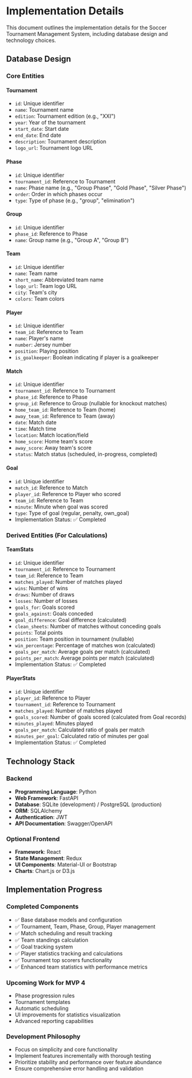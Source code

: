 # Implementation Details

This document outlines the implementation details for the Soccer Tournament Management System, including database design and technology choices.

## Database Design

### Core Entities

#### Tournament
- `id`: Unique identifier
- `name`: Tournament name
- `edition`: Tournament edition (e.g., "XXI")
- `year`: Year of the tournament
- `start_date`: Start date
- `end_date`: End date
- `description`: Tournament description
- `logo_url`: Tournament logo URL

#### Phase
- `id`: Unique identifier
- `tournament_id`: Reference to Tournament
- `name`: Phase name (e.g., "Group Phase", "Gold Phase", "Silver Phase")
- `order`: Order in which phases occur
- `type`: Type of phase (e.g., "group", "elimination")

#### Group
- `id`: Unique identifier
- `phase_id`: Reference to Phase
- `name`: Group name (e.g., "Group A", "Group B")

#### Team
- `id`: Unique identifier
- `name`: Team name
- `short_name`: Abbreviated team name
- `logo_url`: Team logo URL
- `city`: Team's city
- `colors`: Team colors

#### Player
- `id`: Unique identifier
- `team_id`: Reference to Team
- `name`: Player's name
- `number`: Jersey number
- `position`: Playing position
- `is_goalkeeper`: Boolean indicating if player is a goalkeeper

#### Match
- `id`: Unique identifier
- `tournament_id`: Reference to Tournament
- `phase_id`: Reference to Phase
- `group_id`: Reference to Group (nullable for knockout matches)
- `home_team_id`: Reference to Team (home)
- `away_team_id`: Reference to Team (away)
- `date`: Match date
- `time`: Match time
- `location`: Match location/field
- `home_score`: Home team's score
- `away_score`: Away team's score
- `status`: Match status (scheduled, in-progress, completed)

#### Goal
- `id`: Unique identifier
- `match_id`: Reference to Match
- `player_id`: Reference to Player who scored
- `team_id`: Reference to Team
- `minute`: Minute when goal was scored
- `type`: Type of goal (regular, penalty, own_goal)
- Implementation Status: ✅ Completed

### Derived Entities (For Calculations)

#### TeamStats
- `id`: Unique identifier
- `tournament_id`: Reference to Tournament
- `team_id`: Reference to Team
- `matches_played`: Number of matches played
- `wins`: Number of wins
- `draws`: Number of draws
- `losses`: Number of losses
- `goals_for`: Goals scored
- `goals_against`: Goals conceded
- `goal_difference`: Goal difference (calculated)
- `clean_sheets`: Number of matches without conceding goals
- `points`: Total points
- `position`: Team position in tournament (nullable)
- `win_percentage`: Percentage of matches won (calculated)
- `goals_per_match`: Average goals per match (calculated)
- `points_per_match`: Average points per match (calculated)
- Implementation Status: ✅ Completed

#### PlayerStats
- `id`: Unique identifier
- `player_id`: Reference to Player
- `tournament_id`: Reference to Tournament
- `matches_played`: Number of matches played
- `goals_scored`: Number of goals scored (calculated from Goal records)
- `minutes_played`: Minutes played
- `goals_per_match`: Calculated ratio of goals per match
- `minutes_per_goal`: Calculated ratio of minutes per goal
- Implementation Status: ✅ Completed

## Technology Stack

### Backend
- **Programming Language**: Python
- **Web Framework**: FastAPI
- **Database**: SQLite (development) / PostgreSQL (production)
- **ORM**: SQLAlchemy
- **Authentication**: JWT
- **API Documentation**: Swagger/OpenAPI

### Optional Frontend
- **Framework**: React
- **State Management**: Redux
- **UI Components**: Material-UI or Bootstrap
- **Charts**: Chart.js or D3.js 

## Implementation Progress

### Completed Components
- ✅ Base database models and configuration
- ✅ Tournament, Team, Phase, Group, Player management
- ✅ Match scheduling and result tracking
- ✅ Team standings calculation
- ✅ Goal tracking system
- ✅ Player statistics tracking and calculations
- ✅ Tournament top scorers functionality
- ✅ Enhanced team statistics with performance metrics

### Upcoming Work for MVP 4
- Phase progression rules
- Tournament templates
- Automatic scheduling
- UI improvements for statistics visualization
- Advanced reporting capabilities

### Development Philosophy
- Focus on simplicity and core functionality
- Implement features incrementally with thorough testing
- Prioritize stability and performance over feature abundance
- Ensure comprehensive error handling and validation 